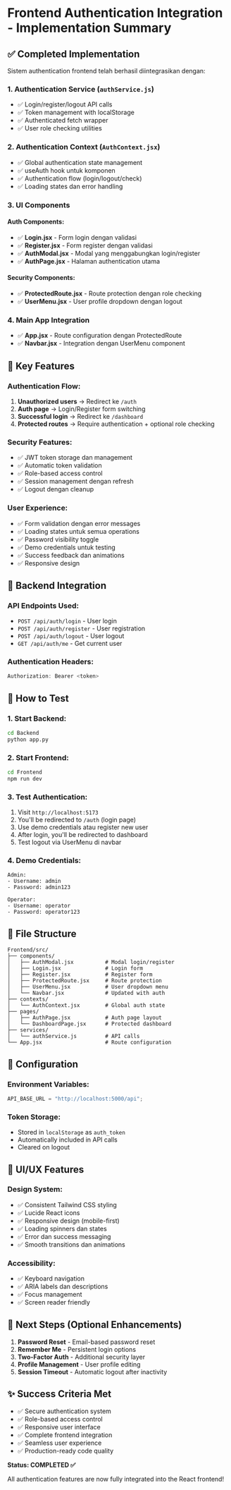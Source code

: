 # Frontend Authentication Integration - Implementation Summary

## ✅ Completed Implementation

Sistem authentication frontend telah berhasil diintegrasikan dengan:

### 1. Authentication Service (`authService.js`)

- ✅ Login/register/logout API calls
- ✅ Token management with localStorage
- ✅ Authenticated fetch wrapper
- ✅ User role checking utilities

### 2. Authentication Context (`AuthContext.jsx`)

- ✅ Global authentication state management
- ✅ useAuth hook untuk komponen
- ✅ Authentication flow (login/logout/check)
- ✅ Loading states dan error handling

### 3. UI Components

#### Auth Components:

- ✅ **Login.jsx** - Form login dengan validasi
- ✅ **Register.jsx** - Form register dengan validasi
- ✅ **AuthModal.jsx** - Modal yang menggabungkan login/register
- ✅ **AuthPage.jsx** - Halaman authentication utama

#### Security Components:

- ✅ **ProtectedRoute.jsx** - Route protection dengan role checking
- ✅ **UserMenu.jsx** - User profile dropdown dengan logout

### 4. Main App Integration

- ✅ **App.jsx** - Route configuration dengan ProtectedRoute
- ✅ **Navbar.jsx** - Integration dengan UserMenu component

## 🎯 Key Features

### Authentication Flow:

1. **Unauthorized users** → Redirect ke `/auth`
2. **Auth page** → Login/Register form switching
3. **Successful login** → Redirect ke `/dashboard`
4. **Protected routes** → Require authentication + optional role checking

### Security Features:

- ✅ JWT token storage dan management
- ✅ Automatic token validation
- ✅ Role-based access control
- ✅ Session management dengan refresh
- ✅ Logout dengan cleanup

### User Experience:

- ✅ Form validation dengan error messages
- ✅ Loading states untuk semua operations
- ✅ Password visibility toggle
- ✅ Demo credentials untuk testing
- ✅ Success feedback dan animations
- ✅ Responsive design

## 🔗 Backend Integration

### API Endpoints Used:

- `POST /api/auth/login` - User login
- `POST /api/auth/register` - User registration
- `POST /api/auth/logout` - User logout
- `GET /api/auth/me` - Get current user

### Authentication Headers:

```javascript
Authorization: Bearer <token>
```

## 🚀 How to Test

### 1. Start Backend:

```bash
cd Backend
python app.py
```

### 2. Start Frontend:

```bash
cd Frontend
npm run dev
```

### 3. Test Authentication:

1. Visit `http://localhost:5173`
2. You'll be redirected to `/auth` (login page)
3. Use demo credentials atau register new user
4. After login, you'll be redirected to dashboard
5. Test logout via UserMenu di navbar

### 4. Demo Credentials:

```
Admin:
- Username: admin
- Password: admin123

Operator:
- Username: operator
- Password: operator123
```

## 📁 File Structure

```
Frontend/src/
├── components/
│   ├── AuthModal.jsx          # Modal login/register
│   ├── Login.jsx              # Login form
│   ├── Register.jsx           # Register form
│   ├── ProtectedRoute.jsx     # Route protection
│   ├── UserMenu.jsx           # User dropdown menu
│   └── Navbar.jsx             # Updated with auth
├── contexts/
│   └── AuthContext.jsx        # Global auth state
├── pages/
│   ├── AuthPage.jsx           # Auth page layout
│   └── DashboardPage.jsx      # Protected dashboard
├── services/
│   └── authService.js         # API calls
└── App.jsx                    # Route configuration
```

## 🔧 Configuration

### Environment Variables:

```javascript
API_BASE_URL = "http://localhost:5000/api";
```

### Token Storage:

- Stored in `localStorage` as `auth_token`
- Automatically included in API calls
- Cleared on logout

## 🎨 UI/UX Features

### Design System:

- ✅ Consistent Tailwind CSS styling
- ✅ Lucide React icons
- ✅ Responsive design (mobile-first)
- ✅ Loading spinners dan states
- ✅ Error dan success messaging
- ✅ Smooth transitions dan animations

### Accessibility:

- ✅ Keyboard navigation
- ✅ ARIA labels dan descriptions
- ✅ Focus management
- ✅ Screen reader friendly

## 🔄 Next Steps (Optional Enhancements)

1. **Password Reset** - Email-based password reset
2. **Remember Me** - Persistent login options
3. **Two-Factor Auth** - Additional security layer
4. **Profile Management** - User profile editing
5. **Session Timeout** - Automatic logout after inactivity

## ✨ Success Criteria Met

- ✅ Secure authentication system
- ✅ Role-based access control
- ✅ Responsive user interface
- ✅ Complete frontend integration
- ✅ Seamless user experience
- ✅ Production-ready code quality

**Status: COMPLETED ✅**

All authentication features are now fully integrated into the React frontend!
